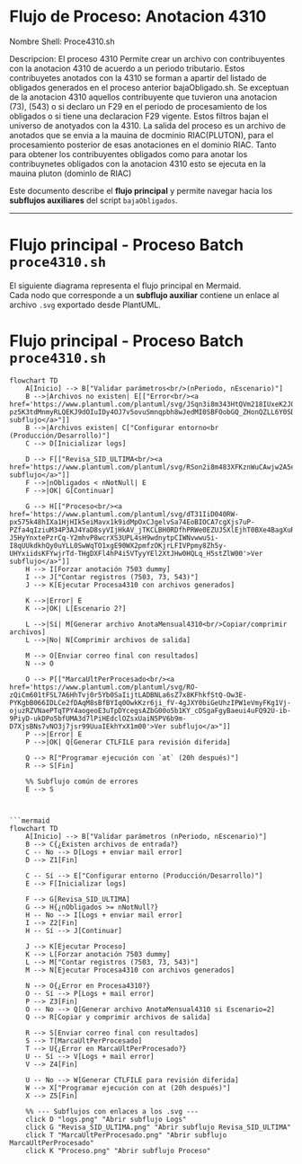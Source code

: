 # Flujo de Proceso: Anotacion 4310

Nombre Shell: Proce4310.sh

Descripcion: El proceso 4310 Permite crear un archivo con contribuyentes con la anotacion 4310 de acuerdo a un periodo tributario. Estos contribuyetes anotados con la 4310 se forman a apartir del listado de obligados generados en el proceso anterior bajaObligado.sh.
Se exceptuan de la anotacion 4310 aquellos contribuyente que tuvieron una anotacion (73), (543) o si declaro un F29 en el periodo de procesamiento de los obligados o si tiene una declaracion F29 vigente. Estos filtros bajan el universo de anotyados con la 4310. La salida del proceso es un archivo de anotados que se envia a la mauina de docminio RIAC(PLUTON), para el procesamiento posterior de esas anotaciones en el dominio RIAC. 
Tanto para obtener los contribuyentes obligados como para anotar los contribuynetes obligados con la anotacion 4310 esto se ejecuta en la mauina pluton (dominIo de RIAC) 

Este documento describe el **flujo principal** y permite navegar hacia los **subflujos auxiliares** del script `bajaObligados`.

---

# Flujo principal - Proceso Batch `proce4310.sh`

El siguiente diagrama representa el flujo principal en Mermaid.  
Cada nodo que corresponde a un **subflujo auxiliar** contiene un enlace al archivo `.svg` exportado desde PlantUML.


# Flujo principal - Proceso Batch `proce4310.sh`

```mermaid
flowchart TD
    A[Inicio] --> B["Validar parámetros<br/>(nPeriodo, nEscenario)"]
    B -->|Archivos no existen| E[["Error<br/><a href='https://www.plantuml.com/plantuml/svg/JSqn3i8m343HtQVm218IUxeK2JOa1axW9cwJoeshsE7y2CJ0_FNqHtDgtZT1qSN0YmlZiq-pz5K3tdMnmyRLQEKJ9dOIuIDy4OJ7v5ovuSmnqpbh8wJedMI0SBFOobGQ_ZHonQZLL6Y0SDbthkc_KOkvlFHpl9Ah3M2kEunSKz_a3G00'>Ver subflujo</a>"]]
    B -->|Archivos existen| C["Configurar entorno<br (Producción/Desarrollo)"]
    C --> D[Inicializar logs]

    D --> F[["Revisa_SID_ULTIMA<br/><a href='https://www.plantuml.com/plantuml/svg/RSon2i8m483XFKznWuCAwjw2A5erK5kqEfThSqfAcaXoqK5yTz75nVt__aLWz1nx0qUwwu1r9TVrEJ_9_LAmPaDGnUPYOkUIFyKNYoGdyj1wKcHRZOO2A8B1SrVkizSiQ3MzFLGgagoZDZ9wg0uvJERGkcXvE1u1MM1i3C9lNSjYKzPodHKdkP6hvKgMHIgIRKIlq8Ed40sZSXzhoyReAoeNKX7OtSI2h8gzUGC0'>Ver subflujo</a>"]]
    F -->|nObligados < nNotNull| E
    F -->|OK| G[Continuar]

    G --> H[["Proceso<br/><a href='https://www.plantuml.com/plantuml/svg/dT31IiD040RW-px575k48hIXa1HjHIk5eiMavx1k9idMpOxCJgelvSa74EoBIOCA7cgXjs7uP-PZfa4qIziuM34P3AJ4YaD8syVIjHkAV_jTKCLBH0RDfhPRWe0EZUJ5XlEjhT0BXe4BagXuRfsmPc2iR12c08OycDrxOIk2SNG-J5HyYnxtePzrCq-Y2mhvP8wcrXS3UPL4sH9wdnytpCIWNvwwuSi-I8qUUkdkhQy0uYLL0SwWqTO1xgE90WX2pmfzOKjrLFIVPpmy8Zh5y-UHYxiidsKFYwjrTd-THgDXFl4hP4i5VTyyYEl2XtJHw0HQLq_H5stZlW00'>Ver subflujo</a>"]]
    H --> I[Forzar anotación 7503 dummy]
    I --> J["Contar registros (7503, 73, 543)"]
    J --> K[Ejecutar Procesa4310 con archivos generados]

    K -->|Error| E
    K -->|OK| L[Escenario 2?]

    L -->|Sí| M[Generar archivo AnotaMensual4310<br/>Copiar/comprimir archivos]
    L -->|No| N[Comprimir archivos de salida]

    M --> O[Enviar correo final con resultados]
    N --> O

    O --> P[["MarcaUltPerProcesado<br/><a href='https://www.plantuml.com/plantuml/svg/RO-zQiCm601tFSL7A6HhTvj0r5Yb0SaIijtLADBNLa6sZ7x8KFhkfStQ-Ow3E-PYKgbB066IDLCe2fDAqM8sBfBYIq0OwkKzr6ji_fV-4gJXY0biGeUhzIPW1eVmyFKg1Vj-ojuzRZVNaePTqTPY4aogeoE3uTpDYcegsAZbG00o5b1KY_cDSgaFgyBaeui4uFQ92U-ib-9PiyD-ukDPo5bfUMA3d7lPiHEdclOZsxUaiN5PV6b9m-D7XjsBNs7vNO3j7jsr99UuaIEkhYxX1m00'>Ver subflujo</a>"]]
    P -->|Error| E
    P -->|OK| Q[Generar CTLFILE para revisión diferida]

    Q --> R["Programar ejecución con `at` (20h después)"]
    R --> S[Fin]

    %% Subflujo común de errores
    E --> S



```mermaid
flowchart TD
    A[Inicio] --> B["Validar parámetros (nPeriodo, nEscenario)"]
    B --> C{¿Existen archivos de entrada?}
    C -- No --> D[Logs + enviar mail error]
    D --> Z1[Fin]

    C -- Sí --> E["Configurar entorno (Producción/Desarrollo)"]
    E --> F[Inicializar logs]

    F --> G[Revisa_SID_ULTIMA]
    G --> H{¿nObligados >= nNotNull?}
    H -- No --> I[Logs + enviar mail error]
    I --> Z2[Fin]
    H -- Sí --> J[Continuar]

    J --> K[Ejecutar Proceso]
    K --> L[Forzar anotación 7503 dummy]
    L --> M["Contar registros (7503, 73, 543)"]
    M --> N[Ejecutar Procesa4310 con archivos generados]

    N --> O{¿Error en Procesa4310?}
    O -- Sí --> P[Logs + mail error]
    P --> Z3[Fin]
    O -- No --> Q[Generar archivo AnotaMensual4310 si Escenario=2]
    Q --> R[Copiar y comprimir archivos de salida]

    R --> S[Enviar correo final con resultados]
    S --> T[MarcaUltPerProcesado]
    T --> U{¿Error en MarcaUltPerProcesado?}
    U -- Sí --> V[Logs + mail error]
    V --> Z4[Fin]

    U -- No --> W[Generar CTLFILE para revisión diferida]
    W --> X["Programar ejecución con at (20h después)"]
    X --> Z5[Fin]

    %% --- Subflujos con enlaces a los .svg ---
    click D "logs.png" "Abrir subflujo Logs"
    click G "Revisa_SID_ULTIMA.png" "Abrir subflujo Revisa_SID_ULTIMA"
    click T "MarcaUltPerProcesado.png" "Abrir subflujo MarcaUltPerProcesado"
    click K "Proceso.png" "Abrir subflujo Proceso"


